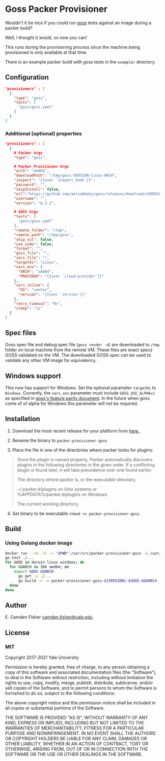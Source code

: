 # Goss Packer Provisioner

Wouldn't it be nice if you could run [goss](https://github.com/aelsabbahy/goss) tests against an image during a packer build?

Well, I thought it would, so now you can!  

This runs during the provisioning process since the machine being provisioned is only available at that time.

There is an example packer build with goss tests in the `example/` directory.

## Configuration

```json
"provisioners" : [
  {
    "type": "goss",
    "tests": [
      "goss/goss.yaml"
    ]
  }
]
```

### Additional (optional) properties

```json
"provisioners" : [
  {
    # Packer Args
    "type": "goss",

    # Packer Provisioner Args
    "arch": "amd64",
    "downloadPath": "/tmp/goss-VERSION-linux-ARCH",
    "inspect": "{{user `inspect_mode`}}",
    "password": "",
    "skipInstall": false,
    "url":"https://github.com/aelsabbahy/goss/releases/download/vVERSION/goss-linux-ARCH",
    "username": "",
    "version": "0.3.2",

    # GOSS Args
    "tests": [
      "goss/goss.yaml"
    ],
    "remote_folder": "/tmp",
    "remote_path": "/tmp/goss",
    "skip_ssl": false,
    "use_sudo": false,
    "format": "",
    "goss_file": "",
    "vars_file": "",
    "targetOs": "Linux",
    "vars_env": {
      "ARCH": "amd64",
      "PROVIDER": "{{user `cloud-provider`}}"
    },
    "vars_inline": {
      "OS": "centos",
      "version": "{{user `version`}}"
    },
    "retry_timeout": "0s",
    "sleep": "1s"
  }
]
```

## Spec files
Goss spec file and debug spec file (`goss render -d`) are downloaded to `/tmp` folder on local machine from the remote VM. These files are exact specs GOSS validated on the VM. The downloaded GOSS spec can be used to validate any other VM image for equivalency.  

## Windows support

This now has support for Windows. Set the optional parameter `targetOs` to `Windows`. Currently, the `vars_env` parameter must include `GOSS_USE_ALPHA=1` as specified in [goss's feature parity document](https://github.com/aelsabbahy/goss/blob/master/docs/platform-feature-parity.md#platform-feature-parity).  In the future when goss come of of alpha for Windows this parameter will not be required.

## Installation

1. Download the most recent release for your platform from [here.](https://github.com/YaleUniversity/packer-provisioner-goss/releases).

2. Rename the binary to `packer-provisioner-goss`

3. Place the file in one of the directories where packer looks for plugins:

> Once the plugin is named properly, Packer automatically discovers plugins in the following directories in the given order. If a conflicting plugin is found later, it will take precedence over one found earlier.
>
> The directory where packer is, or the executable directory.
>
> ~/.packer.d/plugins on Unix systems or %APPDATA%/packer.d/plugins on Windows.
>
> The current working directory.

4. Set binary to be executable `chmod +x packer-provisioner-goss`

## Build

### Using Golang docker image

```bash
docker run --rm -it -v "$PWD":/usr/src/packer-provisioner-goss -w /usr/src/packer-provisioner-goss -e 'VERSION=v1.0.0' golang:1.13 bash
go test ./...
for GOOS in darwin linux windows; do
  for GOARCH in 386 amd64; do
    export GOOS GOARCH
      go get -v ./...
      go build -v -o packer-provisioner-goss-${VERSION}-$GOOS-$GOARCH
  done
done
```

## Author

E. Camden Fisher <camden.fisher@yale.edu>

## License

### MIT

Copyright 2017-2021 Yale University

Permission is hereby granted, free of charge, to any person obtaining a copy of this software and associated documentation files (the "Software"), to deal in the Software without restriction, including without limitation the rights to use, copy, modify, merge, publish, distribute, sublicense, and/or sell copies of the Software, and to permit persons to whom the Software is furnished to do so, subject to the following conditions:

The above copyright notice and this permission notice shall be included in all copies or substantial portions of the Software.

THE SOFTWARE IS PROVIDED "AS IS", WITHOUT WARRANTY OF ANY KIND, EXPRESS OR IMPLIED, INCLUDING BUT NOT LIMITED TO THE WARRANTIES OF MERCHANTABILITY, FITNESS FOR A PARTICULAR PURPOSE AND NONINFRINGEMENT. IN NO EVENT SHALL THE AUTHORS OR COPYRIGHT HOLDERS BE LIABLE FOR ANY CLAIM, DAMAGES OR OTHER LIABILITY, WHETHER IN AN ACTION OF CONTRACT, TORT OR OTHERWISE, ARISING FROM, OUT OF OR IN CONNECTION WITH THE SOFTWARE OR THE USE OR OTHER DEALINGS IN THE SOFTWARE.
